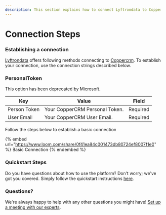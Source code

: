```yaml
---
description: This section explains how to connect Lyftrondata to Coppercrm.
---
```


# Connection Steps

### Establishing a connection

[Lyftrondata](https://www.lyftrondata.com) offers following methods connecting to [Coppercrm](https://www.lyftrondata.com/integration/sales-analytics/copper/). To establish your connection, use the connection strings described below.

### PersonalToken

This option has been deprecated by Microsoft.

| Key           | Value                          | Field    |
| ------------- | ------------------------------ | -------- |
| Person Token  | Your CopperCRM Personal Token. | Required |
| User Email    | Your CopperCRM User Email.     | Required |

Follow the steps below to establish a basic connection

{% embed url="https://www.loom.com/share/0f41ea84c001473db80724ef8007f1e0" %}
Basic Connection
{% endembed %}

### Quickstart Steps

Do you have questions about how to use the platform? Don't worry; we've got you covered. Simply follow the quickstart instructions [here](./).

### Questions? <a href="#questions" id="questions"></a>

We're always happy to help with any other questions you might have! [Set up a meeting with our experts](https://www.lyftrondata.com/book-a-meeting/).
